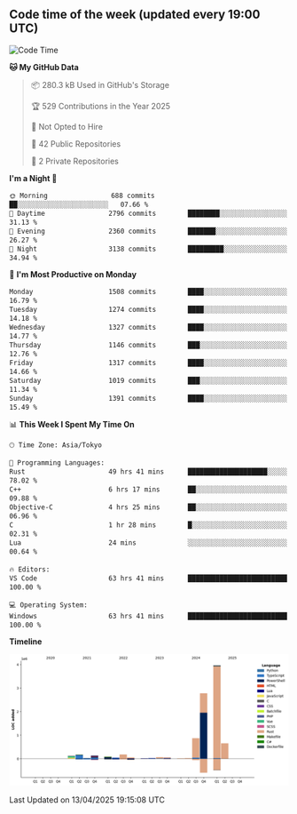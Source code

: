 ## Code time of the week (updated every 19:00 UTC)

<!--START_SECTION:waka-->
![Code Time](http://img.shields.io/badge/Code%20Time-4%2C682%20hrs%202%20mins-blue)

**🐱 My GitHub Data** 

> 📦 280.3 kB Used in GitHub's Storage 
 > 
> 🏆 529 Contributions in the Year 2025
 > 
> 🚫 Not Opted to Hire
 > 
> 📜 42 Public Repositories 
 > 
> 🔑 2 Private Repositories 
 > 
**I'm a Night 🦉** 

```text
🌞 Morning                688 commits         ██░░░░░░░░░░░░░░░░░░░░░░░   07.66 % 
🌆 Daytime                2796 commits        ████████░░░░░░░░░░░░░░░░░   31.13 % 
🌃 Evening                2360 commits        ███████░░░░░░░░░░░░░░░░░░   26.27 % 
🌙 Night                  3138 commits        █████████░░░░░░░░░░░░░░░░   34.94 % 
```
📅 **I'm Most Productive on Monday** 

```text
Monday                   1508 commits        ████░░░░░░░░░░░░░░░░░░░░░   16.79 % 
Tuesday                  1274 commits        ████░░░░░░░░░░░░░░░░░░░░░   14.18 % 
Wednesday                1327 commits        ████░░░░░░░░░░░░░░░░░░░░░   14.77 % 
Thursday                 1146 commits        ███░░░░░░░░░░░░░░░░░░░░░░   12.76 % 
Friday                   1317 commits        ████░░░░░░░░░░░░░░░░░░░░░   14.66 % 
Saturday                 1019 commits        ███░░░░░░░░░░░░░░░░░░░░░░   11.34 % 
Sunday                   1391 commits        ████░░░░░░░░░░░░░░░░░░░░░   15.49 % 
```


📊 **This Week I Spent My Time On** 

```text
🕑︎ Time Zone: Asia/Tokyo

💬 Programming Languages: 
Rust                     49 hrs 41 mins      ████████████████████░░░░░   78.02 % 
C++                      6 hrs 17 mins       ██░░░░░░░░░░░░░░░░░░░░░░░   09.88 % 
Objective-C              4 hrs 25 mins       ██░░░░░░░░░░░░░░░░░░░░░░░   06.96 % 
C                        1 hr 28 mins        █░░░░░░░░░░░░░░░░░░░░░░░░   02.31 % 
Lua                      24 mins             ░░░░░░░░░░░░░░░░░░░░░░░░░   00.64 % 

🔥 Editors: 
VS Code                  63 hrs 41 mins      █████████████████████████   100.00 % 

💻 Operating System: 
Windows                  63 hrs 41 mins      █████████████████████████   100.00 % 
```

**Timeline**

![Lines of Code chart](https://raw.githubusercontent.com/SARDONYX-sard/SARDONYX-sard/main/assets/bar_graph.png)


 Last Updated on 13/04/2025 19:15:08 UTC
<!--END_SECTION:waka-->